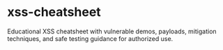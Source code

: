 # xss-cheatsheet
Educational XSS cheatsheet with vulnerable demos, payloads, mitigation techniques, and safe testing guidance for authorized use.
